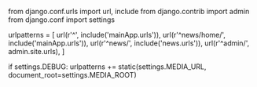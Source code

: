 from django.conf.urls import url, include
from django.contrib import admin
from django.conf import settings

urlpatterns = [
    url(r'^', include('mainApp.urls')),
    url(r'^news/home/', include('mainApp.urls')),
    url(r'^news/', include('news.urls')),
    url(r'^admin/', admin.site.urls),
]

if settings.DEBUG:
    urlpatterns += static(settings.MEDIA_URL, document_root=settings.MEDIA_ROOT)
